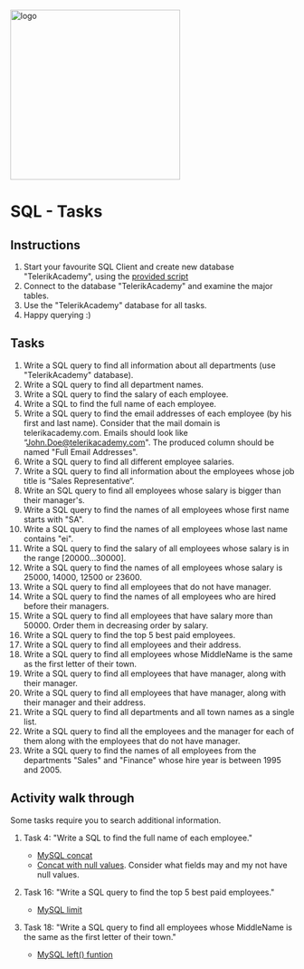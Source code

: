<img src="https://webassets.telerikacademy.com/images/default-source/logos/telerik-academy.svg" alt="logo" width="300px" style="margin-top: 20px;"/>

# SQL - Tasks

## Instructions

1. Start your favourite SQL Client and create new database "TelerikAcademy", using the [provided script](database_telerikacademy.sql)
1. Connect to the database "TelerikAcademy" and examine the major tables.
1. Use the "TelerikAcademy" database for all tasks.
1. Happy querying :)


## Tasks

1. Write a SQL query to find all information about all departments (use "TelerikAcademy" database).
1. Write a SQL query to find all department names.
1. Write a SQL query to find the salary of each employee.
1. Write a SQL to find the full name of each employee.
1. Write a SQL query to find the email addresses of each employee (by his first and last name). Consider that the mail domain is telerikacademy.com. Emails should look like “John.Doe@telerikacademy.com". The produced column should be named "Full Email Addresses".
1. Write a SQL query to find all different employee salaries.
1. Write a SQL query to find all information about the employees whose job title is “Sales Representative“.
1. Write an SQL query to find all employees whose salary is bigger than their manager's.
1. Write a SQL query to find the names of all employees whose first name starts with "SA".
1. Write a SQL query to find the names of all employees whose last name contains "ei".
1. Write a SQL query to find the salary of all employees whose salary is in the range [20000…30000].
1. Write a SQL query to find the names of all employees whose salary is 25000, 14000, 12500 or 23600.
1. Write a SQL query to find all employees that do not have manager.
1. Write a SQL query to find the names of all employees who are hired before their managers.
1. Write a SQL query to find all employees that have salary more than 50000. Order them in decreasing order by salary.
1. Write a SQL query to find the top 5 best paid employees.
1. Write a SQL query to find all employees and their address.
1. Write a SQL query to find all employees whose MiddleName is the same as the first letter of their town.
1. Write a SQL query to find all employees that have manager, along with their manager.
1. Write a SQL query to find all employees that have manager, along with their manager and their address.
1. Write a SQL query to find all departments and all town names as a single list.
1. Write a SQL query to find all the employees and the manager for each of them along with the employees that do not have manager.
1. Write a SQL query to find the names of all employees from the departments "Sales" and "Finance" whose hire year is between 1995 and 2005.

## Activity walk through

Some tasks require you to search additional information.

1. Task 4: "Write a SQL to find the full name of each employee."

   - [MySQL concat](http://www.mysqltutorial.org/sql-concat-in-mysql.aspx)
   - [Concat with null values](http://www.mysqltutorial.org/mysql-ifnull/). Consider what fields may and my not have null values.

1.  Task 16: "Write a SQL query to find the top 5 best paid employees."

    - [MySQL limit](http://www.mysqltutorial.org/mysql-limit.aspx)

1. Task 18: "Write a SQL query to find all employees whose MiddleName is the same as the first letter of their town."

   - [MySQL left() funtion](https://www.w3schools.com/sql/func_mysql_left.asp)
